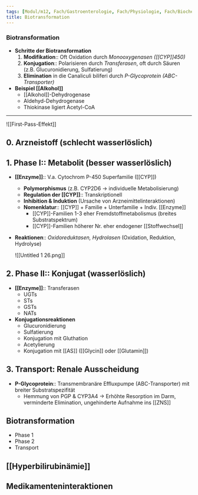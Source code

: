 ```yaml
---
tags: [Modul/m12, Fach/Gastroenterologie, Fach/Physiologie, Fach/Biochemie]
title: Biotransformation
---
```

### Biotransformation 
- **Schritte der Biotransformation**
	1. **Modifikation**:: Oft Oxidation durch *Monooxygenasen ([[CYP]]450)*
	2. **Konjugation**:: Polarisieren durch *Transferasen*, oft durch Säuren (z.B. Glucuronidierung, Sulfatierung)
	3. **Elimination** in die Canaliculi biliferi durch *P-Glycoprotein (ABC-Transporter)*
- **Beispiel [[Alkohol]]**
	- [[Alkohol]]-Dehydrogenase
	- Aldehyd-Dehydrogenase
	- Thiokinase ligiert Acetyl-CoA

---
![[First-Pass-Effekt]]


## 0. Arzneistoff (schlecht wasserlöslich)

## 1. **Phase I**:: Metabolit (besser wasserlöslich)

- **[[Enzyme]]**:: V.a. Cytochrom P-450 Superfamilie ([[CYP]])
    - **Polymorphismus** (z.B. CYP2D6 → individuelle Metabolisierung)
    - **Regulation der [[CYP]]**:: Transkriptionell
    - **Inhibition & Induktion** (Ursache von Arzneimittelinteraktionen)
    - **Nomenklatur**:: [[CYP]] + Familie + Unterfamilie + Indiv. [[Enzyme]]
        - [[CYP]]-Familien 1-3 eher Fremdstoffmetabolismus (breites Substratspektrum)
        - [[CYP]]-Familien höherer Nr. eher endogener [[Stoffwechsel]]
- **Reaktionen**:: *Oxidoreduktasen, Hydrolasen* (Oxidation, Reduktion, Hydrolyse)

    ![[Untitled 1 26.png]]

## 2. **Phase II**:: Konjugat (wasserlöslich)

- **[[Enzyme]]**:: Transferasen
    - UGTs
    - STs
    - GSTs
    - NATs
- **Konjugationsreaktionen**
    - Glucuronidierung
    - Sulfatierung
    - Konjugation mit Gluthation
    - Acetylierung
    - Konjugation mit [[AS]] ([[Glycin]] oder [[Glutamin]])

## 3. Transport: Renale Ausscheidung

- **P-Glycoprotein**:: Transmembranäre Effluxpumpe (ABC-Transporter) mit breiter Substratspezifität
    - Hemmung von PGP & CYP3A4 → Erhöhte Resorption im Darm, verminderte Elimination, ungehinderte Aufnahme ins [[ZNS]]

## Biotransformation

- Phase 1
- Phase 2
- Transport

## [[Hyperbilirubinämie]]

## Medikamenteninteraktionen

